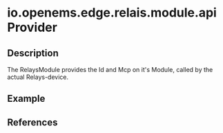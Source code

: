 # io.openems.edge.relais.module.api Provider

## Description

The RelaysModule provides the Id and Mcp on it's Module, called by the actual Relays-device.

## Example

## References


